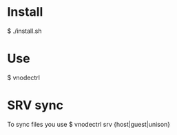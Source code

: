 # Install
$ ./install.sh

# Use
$ vnodectrl

# SRV sync
To sync files you use
$ vnodectrl srv {host|guest|unison}

